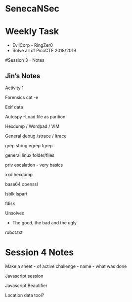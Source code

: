 # SenecaNSec


# Weekly Task

* EvilCorp - RingZer0
* Solve all of PicoCTF 2018/2019 



#Session 3 - Notes

Jin’s Notes
---
Activity 1

Forensics
cat -e

Exif data

Autospy
-Load file as parition

Hexdump / Wordpad / VIM

General debug /strace / ltrace

grep
string
egrep
fgrep

general linux folder/files

priv escalation - very basics

xxd
hexdump

base64
openssl

lsblk
lspart

fdisk


Unsolved
- The good, the bad and the ugly

robot.txt


# Session 4 Notes

Make a sheet - of active challenge - name - what was done


Javascript session


Javascript Beautifier 

Location data tool?
